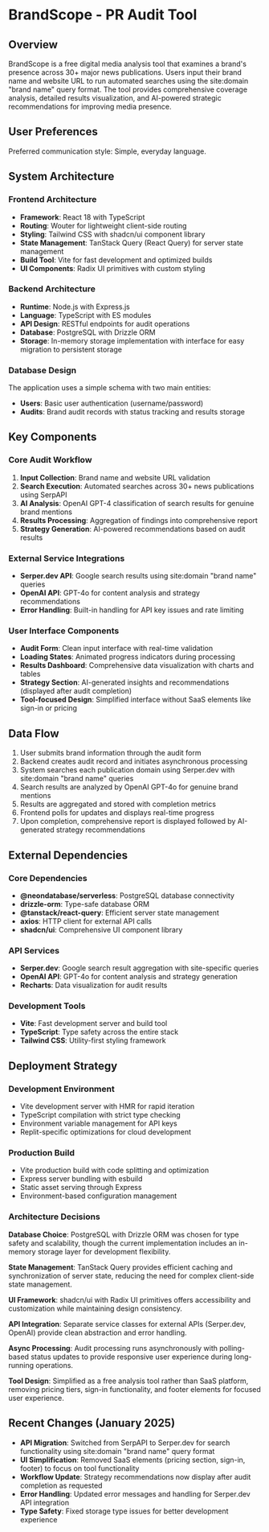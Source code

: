 # BrandScope - PR Audit Tool

## Overview

BrandScope is a free digital media analysis tool that examines a brand's presence across 30+ major news publications. Users input their brand name and website URL to run automated searches using the site:domain "brand name" query format. The tool provides comprehensive coverage analysis, detailed results visualization, and AI-powered strategic recommendations for improving media presence.

## User Preferences

Preferred communication style: Simple, everyday language.

## System Architecture

### Frontend Architecture
- **Framework**: React 18 with TypeScript
- **Routing**: Wouter for lightweight client-side routing
- **Styling**: Tailwind CSS with shadcn/ui component library
- **State Management**: TanStack Query (React Query) for server state management
- **Build Tool**: Vite for fast development and optimized builds
- **UI Components**: Radix UI primitives with custom styling

### Backend Architecture
- **Runtime**: Node.js with Express.js
- **Language**: TypeScript with ES modules
- **API Design**: RESTful endpoints for audit operations
- **Database**: PostgreSQL with Drizzle ORM
- **Storage**: In-memory storage implementation with interface for easy migration to persistent storage

### Database Design
The application uses a simple schema with two main entities:
- **Users**: Basic user authentication (username/password)
- **Audits**: Brand audit records with status tracking and results storage

## Key Components

### Core Audit Workflow
1. **Input Collection**: Brand name and website URL validation
2. **Search Execution**: Automated searches across 30+ news publications using SerpAPI
3. **AI Analysis**: OpenAI GPT-4 classification of search results for genuine brand mentions
4. **Results Processing**: Aggregation of findings into comprehensive report
5. **Strategy Generation**: AI-powered recommendations based on audit results

### External Service Integrations
- **Serper.dev API**: Google search results using site:domain "brand name" queries
- **OpenAI API**: GPT-4o for content analysis and strategy recommendations
- **Error Handling**: Built-in handling for API key issues and rate limiting

### User Interface Components
- **Audit Form**: Clean input interface with real-time validation
- **Loading States**: Animated progress indicators during processing
- **Results Dashboard**: Comprehensive data visualization with charts and tables
- **Strategy Section**: AI-generated insights and recommendations (displayed after audit completion)
- **Tool-focused Design**: Simplified interface without SaaS elements like sign-in or pricing

## Data Flow

1. User submits brand information through the audit form
2. Backend creates audit record and initiates asynchronous processing
3. System searches each publication domain using Serper.dev with site:domain "brand name" queries
4. Search results are analyzed by OpenAI GPT-4o for genuine brand mentions
5. Results are aggregated and stored with completion metrics
6. Frontend polls for updates and displays real-time progress
7. Upon completion, comprehensive report is displayed followed by AI-generated strategy recommendations

## External Dependencies

### Core Dependencies
- **@neondatabase/serverless**: PostgreSQL database connectivity
- **drizzle-orm**: Type-safe database ORM
- **@tanstack/react-query**: Efficient server state management
- **axios**: HTTP client for external API calls
- **shadcn/ui**: Comprehensive UI component library

### API Services
- **Serper.dev**: Google search result aggregation with site-specific queries
- **OpenAI API**: GPT-4o for content analysis and strategy generation
- **Recharts**: Data visualization for audit results

### Development Tools
- **Vite**: Fast development server and build tool
- **TypeScript**: Type safety across the entire stack
- **Tailwind CSS**: Utility-first styling framework

## Deployment Strategy

### Development Environment
- Vite development server with HMR for rapid iteration
- TypeScript compilation with strict type checking
- Environment variable management for API keys
- Replit-specific optimizations for cloud development

### Production Build
- Vite production build with code splitting and optimization
- Express server bundling with esbuild
- Static asset serving through Express
- Environment-based configuration management

### Architecture Decisions

**Database Choice**: PostgreSQL with Drizzle ORM was chosen for type safety and scalability, though the current implementation includes an in-memory storage layer for development flexibility.

**State Management**: TanStack Query provides efficient caching and synchronization of server state, reducing the need for complex client-side state management.

**UI Framework**: shadcn/ui with Radix UI primitives offers accessibility and customization while maintaining design consistency.

**API Integration**: Separate service classes for external APIs (Serper.dev, OpenAI) provide clean abstraction and error handling.

**Async Processing**: Audit processing runs asynchronously with polling-based status updates to provide responsive user experience during long-running operations.

**Tool Design**: Simplified as a free analysis tool rather than SaaS platform, removing pricing tiers, sign-in functionality, and footer elements for focused user experience.

## Recent Changes (January 2025)

- **API Migration**: Switched from SerpAPI to Serper.dev for search functionality using site:domain "brand name" query format
- **UI Simplification**: Removed SaaS elements (pricing section, sign-in, footer) to focus on tool functionality
- **Workflow Update**: Strategy recommendations now display after audit completion as requested
- **Error Handling**: Updated error messages and handling for Serper.dev API integration
- **Type Safety**: Fixed storage type issues for better development experience
